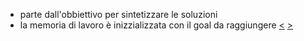 - parte dall'obbiettivo per sintetizzare le soluzioni
- la memoria di lavoro è inizzializzata con il goal da raggiungere
[<](pages/computer_vision/object_detection/instance_level_object_detection.md) [>](pages/computer_vision/object_detection/shape_based_matching.md)
